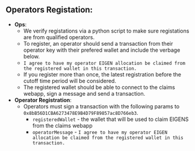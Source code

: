 ## Operators Registation:

-   **Ops**: 
    - We verify registations via a python script to make sure registations are from qualified operators.
    - To register, an operator should send a transaction from their operator key with their prefered wallet and include the verbage below.
    - `I agree to have my operator EIGEN allocation be claimed from the registered wallet in this transaction.`
    - If you register more than once, the latest registration before the cutoff time period will be considered.
    - The registered wallet should be able to connect to the claims webapp, sign a message and send a transaction.
-   **Operator Registration**: 
    - Operators must sign a transaction with the following params to `0x8bB56D1CBA6273478E9B4D79F89857ac8D766eb3`.
        - `registeredWallet` - the wallet that will be used to claim EIGENS from the claims webapp
        - `operatorMessage` - `I agree to have my operator EIGEN allocation be claimed from the registered wallet in this transaction.`
